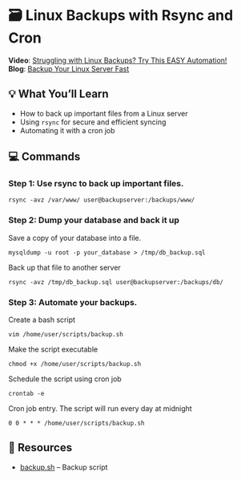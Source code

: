 # 🗃️ Linux Backups with Rsync and Cron

**Video**: [Struggling with Linux Backups? Try This EASY Automation!](https://www.youtube.com/watch?v=YOUR_VIDEO_ID)  
**Blog**: [Backup Your Linux Server Fast](https://medium.com/@tshenolomos/backup-your-linux-server-fast-3684c2c70ed7)


## 💡 What You’ll Learn
- How to back up important files from a Linux server
- Using `rsync` for secure and efficient syncing
- Automating it with a cron job

## 💻 Commands
### Step 1: Use rsync to back up important files.
```
rsync -avz /var/www/ user@backupserver:/backups/www/
```

### Step 2: Dump your database and back it up   
Save a copy of your database into a file.
```
mysqldump -u root -p your_database > /tmp/db_backup.sql
```

Back up that file to another server
```
rsync -avz /tmp/db_backup.sql user@backupserver:/backups/db/
```

### Step 3: Automate your backups.

Create a bash script 
```
vim /home/user/scripts/backup.sh
```

Make the script executable
```
chmod +x /home/user/scripts/backup.sh
```

Schedule the script using cron job
```
crontab -e
```

Cron job entry. The script will run every day at midnight
```
0 0 * * * /home/user/scripts/backup.sh
```

## 📁 Resources
- [backup.sh](backup.sh) – Backup script

